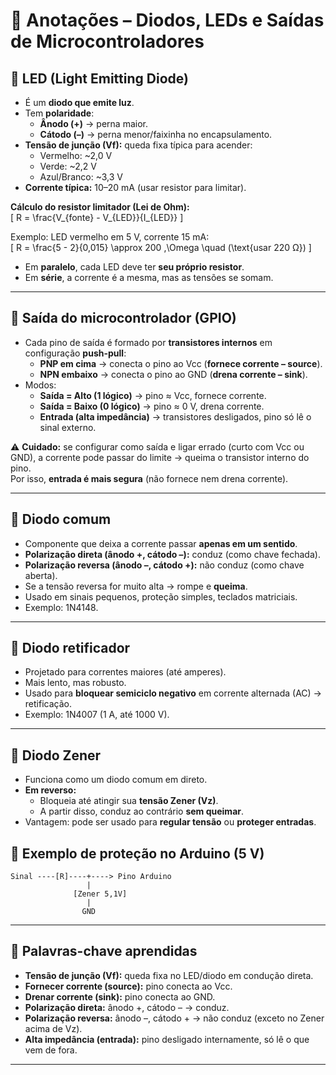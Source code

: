 # 📘 Anotações – Diodos, LEDs e Saídas de Microcontroladores  

## 🔹 LED (Light Emitting Diode)  
- É um **diodo que emite luz**.  
- Tem **polaridade**:  
  - **Ânodo (+)** → perna maior.  
  - **Cátodo (–)** → perna menor/faixinha no encapsulamento.  
- **Tensão de junção (Vf):** queda fixa típica para acender:  
  - Vermelho: ~2,0 V  
  - Verde: ~2,2 V  
  - Azul/Branco: ~3,3 V  
- **Corrente típica:** 10–20 mA (usar resistor para limitar).  

**Cálculo do resistor limitador (Lei de Ohm):**  
\[
R = \frac{V_{fonte} - V_{LED}}{I_{LED}}
\]  

Exemplo: LED vermelho em 5 V, corrente 15 mA:  
\[
R = \frac{5 - 2}{0,015} \approx 200 \,\Omega \quad (\text{usar 220 Ω})
\]

- Em **paralelo**, cada LED deve ter **seu próprio resistor**.  
- Em **série**, a corrente é a mesma, mas as tensões se somam.  

---

## 🔹 Saída do microcontrolador (GPIO)  
- Cada pino de saída é formado por **transistores internos** em configuração **push-pull**:  
  - **PNP em cima** → conecta o pino ao Vcc (**fornece corrente – source**).  
  - **NPN embaixo** → conecta o pino ao GND (**drena corrente – sink**).  
- Modos:  
  - **Saída = Alto (1 lógico)** → pino ≈ Vcc, fornece corrente.  
  - **Saída = Baixo (0 lógico)** → pino ≈ 0 V, drena corrente.  
  - **Entrada (alta impedância)** → transistores desligados, pino só lê o sinal externo.  

⚠️ **Cuidado:** se configurar como saída e ligar errado (curto com Vcc ou GND), a corrente pode passar do limite → queima o transistor interno do pino.  
Por isso, **entrada é mais segura** (não fornece nem drena corrente).  

---

## 🔹 Diodo comum  
- Componente que deixa a corrente passar **apenas em um sentido**.  
- **Polarização direta (ânodo +, cátodo –):** conduz (como chave fechada).  
- **Polarização reversa (ânodo –, cátodo +):** não conduz (como chave aberta).  
- Se a tensão reversa for muito alta → rompe e **queima**.  
- Usado em sinais pequenos, proteção simples, teclados matriciais.  
- Exemplo: 1N4148.  

---

## 🔹 Diodo retificador  
- Projetado para correntes maiores (até amperes).  
- Mais lento, mas robusto.  
- Usado para **bloquear semiciclo negativo** em corrente alternada (AC) → retificação.  
- Exemplo: 1N4007 (1 A, até 1000 V).  

---

## 🔹 Diodo Zener  
- Funciona como um diodo comum em direto.  
- **Em reverso:**  
  - Bloqueia até atingir sua **tensão Zener (Vz)**.  
  - A partir disso, conduz ao contrário **sem queimar**.  
- Vantagem: pode ser usado para **regular tensão** ou **proteger entradas**.  

## 🔹 Exemplo de proteção no Arduino (5 V)

```text
Sinal ----[R]----+----> Pino Arduino
                 |
              [Zener 5,1V]
                 |
                GND
```
---
## 🔹 Palavras-chave aprendidas
- **Tensão de junção (Vf):** queda fixa no LED/diodo em condução direta.  
- **Fornecer corrente (source):** pino conecta ao Vcc.  
- **Drenar corrente (sink):** pino conecta ao GND.  
- **Polarização direta:** ânodo +, cátodo – → conduz.  
- **Polarização reversa:** ânodo –, cátodo + → não conduz (exceto no Zener acima de Vz).  
- **Alta impedância (entrada):** pino desligado internamente, só lê o que vem de fora.  

---
